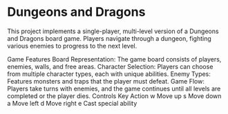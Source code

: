 # Dungeons and Dragons
This project implements a single-player, multi-level version of a Dungeons and Dragons board game. Players navigate through a dungeon, fighting various enemies to progress to the next level.

Game Features
Board Representation: The game board consists of players, enemies, walls, and free areas.
Character Selection: Players can choose from multiple character types, each with unique abilities.
Enemy Types: Features monsters and traps that the player must defeat.
Game Flow: Players take turns with enemies, and the game continues until all levels are completed or the player dies.
Controls
Key	Action
w	Move up
s	Move down
a	Move left
d	Move right
e	Cast special ability
